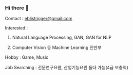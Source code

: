 ### Hi there 👋

Contact : eblistrigger@gmail.com

Interested : 

1. Natural Language Processing, GAN, GAN for NLP

2. Computer Vision 등 Machine Learning 전반부

Hobby : Game, Music

Job Searching : 전문연구요원, 산업기능요원 둘다 가능(4급 보충역)
<!--
**adventure2165/adventure2165** is a ✨ _special_ ✨ repository because its `README.md` (this file) appears on your GitHub profile.

Here are some ideas to get you started:

- 🔭 I’m currently working on ...
- 🌱 I’m currently learning ...
- 👯 I’m looking to collaborate on ...
- 🤔 I’m looking for help with ...
- 💬 Ask me about ...
- 📫 How to reach me: ...
- 😄 Pronouns: ...
- ⚡ Fun fact: ...
-->
